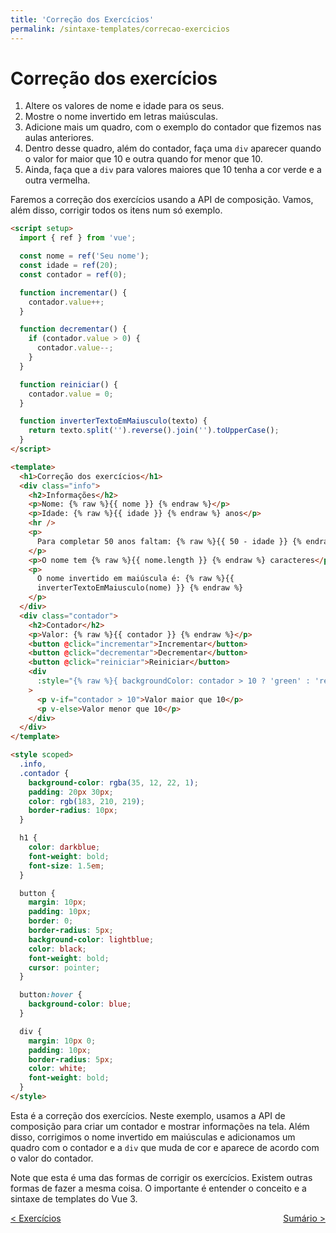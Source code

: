 ```yaml
---
title: 'Correção dos Exercícios'
permalink: /sintaxe-templates/correcao-exercicios
---
```


# Correção dos exercícios

1. Altere os valores de nome e idade para os seus.
2. Mostre o nome invertido em letras maiúsculas.
3. Adicione mais um quadro, com o exemplo do contador que fizemos nas aulas anteriores.
4. Dentro desse quadro, além do contador, faça uma `div` aparecer quando o valor for maior que 10 e outra quando for menor que 10.
5. Ainda, faça que a `div` para valores maiores que 10 tenha a cor verde e a outra vermelha.

Faremos a correção dos exercícios usando a API de composição. Vamos, além disso, corrigir todos os itens num só exemplo.

```html
<script setup>
  import { ref } from 'vue';

  const nome = ref('Seu nome');
  const idade = ref(20);
  const contador = ref(0);

  function incrementar() {
    contador.value++;
  }

  function decrementar() {
    if (contador.value > 0) {
      contador.value--;
    }
  }

  function reiniciar() {
    contador.value = 0;
  }

  function inverterTextoEmMaiusculo(texto) {
    return texto.split('').reverse().join('').toUpperCase();
  }
</script>

<template>
  <h1>Correção dos exercícios</h1>
  <div class="info">
    <h2>Informações</h2>
    <p>Nome: {% raw %}{{ nome }} {% endraw %}</p>
    <p>Idade: {% raw %}{{ idade }} {% endraw %} anos</p>
    <hr />
    <p>
      Para completar 50 anos faltam: {% raw %}{{ 50 - idade }} {% endraw %} anos
    </p>
    <p>O nome tem {% raw %}{{ nome.length }} {% endraw %} caracteres</p>
    <p>
      O nome invertido em maiúscula é: {% raw %}{{
      inverterTextoEmMaiusculo(nome) }} {% endraw %}
    </p>
  </div>
  <div class="contador">
    <h2>Contador</h2>
    <p>Valor: {% raw %}{{ contador }} {% endraw %}</p>
    <button @click="incrementar">Incrementar</button>
    <button @click="decrementar">Decrementar</button>
    <button @click="reiniciar">Reiniciar</button>
    <div
      :style="{% raw %}{ backgroundColor: contador > 10 ? 'green' : 'red' }{% endraw %}"
    >
      <p v-if="contador > 10">Valor maior que 10</p>
      <p v-else>Valor menor que 10</p>
    </div>
  </div>
</template>

<style scoped>
  .info,
  .contador {
    background-color: rgba(35, 12, 22, 1);
    padding: 20px 30px;
    color: rgb(183, 210, 219);
    border-radius: 10px;
  }

  h1 {
    color: darkblue;
    font-weight: bold;
    font-size: 1.5em;
  }

  button {
    margin: 10px;
    padding: 10px;
    border: 0;
    border-radius: 5px;
    background-color: lightblue;
    color: black;
    font-weight: bold;
    cursor: pointer;
  }

  button:hover {
    background-color: blue;
  }

  div {
    margin: 10px 0;
    padding: 10px;
    border-radius: 5px;
    color: white;
    font-weight: bold;
  }
</style>
```

Esta é a correção dos exercícios. Neste exemplo, usamos a API de composição para criar um contador e mostrar informações na tela. Além disso, corrigimos o nome invertido em maiúsculas e adicionamos um quadro com o contador e a `div` que muda de cor e aparece de acordo com o valor do contador.

Note que esta é uma das formas de corrigir os exercícios. Existem outras formas de fazer a mesma coisa. O importante é entender o conceito e a sintaxe de templates do Vue 3.

<span style="display: flex; justify-content: space-between;"><span>[&lt; Exercícios](exercicios.html 'Voltar')</span> <span>[Sumário &gt;](../ 'Próximo')</span></span>
